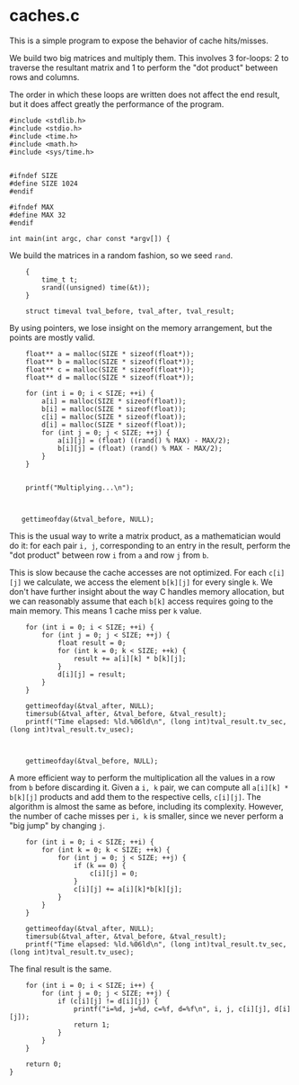 
# caches.c
This is a simple program to expose the behavior of cache hits/misses.

We build two big matrices and multiply them. This involves 3 for-loops:
2 to traverse the resultant matrix and 1 to perform the "dot product" between
rows and columns.

The order in which these loops are written does not affect the end result,
but it does affect greatly the performance of the program.

    #include <stdlib.h>
    #include <stdio.h>
    #include <time.h>
    #include <math.h>
    #include <sys/time.h>


    #ifndef SIZE
    #define SIZE 1024
    #endif

    #ifndef MAX
    #define MAX 32
    #endif

    int main(int argc, char const *argv[]) {

We build the matrices in a random fashion, so we seed `rand`.

        {
            time_t t;
            srand((unsigned) time(&t));
        }

        struct timeval tval_before, tval_after, tval_result;

By using pointers, we lose insight on the memory arrangement, but the points are mostly valid.

        float** a = malloc(SIZE * sizeof(float*));
        float** b = malloc(SIZE * sizeof(float*));
        float** c = malloc(SIZE * sizeof(float*));
        float** d = malloc(SIZE * sizeof(float*));

        for (int i = 0; i < SIZE; ++i) {
            a[i] = malloc(SIZE * sizeof(float));
            b[i] = malloc(SIZE * sizeof(float));
            c[i] = malloc(SIZE * sizeof(float));
            d[i] = malloc(SIZE * sizeof(float));
            for (int j = 0; j < SIZE; ++j) {
                a[i][j] = (float) ((rand() % MAX) - MAX/2);
                b[i][j] = (float) (rand() % MAX - MAX/2);
            }
        }


        printf("Multiplying...\n");



       gettimeofday(&tval_before, NULL);

This is the usual way to write a matrix product, as a mathematician would do it: for each pair `i, j`, corresponding to an entry in the result, perform the "dot product" between row `i` from `a` and row `j` from `b`.

This is slow because the cache accesses are not optimized. For each `c[i][j]` we calculate, we access the element `b[k][j]` for every single `k`. We don't have further insight about the way C handles memory allocation, but we can reasonably assume that each `b[k]` access requires going to the main memory. This means 1 cache miss per `k` value.

        for (int i = 0; i < SIZE; ++i) {
            for (int j = 0; j < SIZE; ++j) {
                float result = 0;
                for (int k = 0; k < SIZE; ++k) {
                    result += a[i][k] * b[k][j];
                }
                d[i][j] = result;
            }
        }

        gettimeofday(&tval_after, NULL);
        timersub(&tval_after, &tval_before, &tval_result);
        printf("Time elapsed: %ld.%06ld\n", (long int)tval_result.tv_sec, (long int)tval_result.tv_usec);



        gettimeofday(&tval_before, NULL);

A more efficient way to perform the multiplication all the values in a row from `b` before discarding it. Given a `i, k` pair, we can compute all `a[i][k] * b[k][j]` products and add them to the respective cells, `c[i][j]`. The algorithm is almost the same as before, including its complexity. However, the number of cache misses per `i, k` is smaller, since we never perform a "big jump" by changing `j`.

        for (int i = 0; i < SIZE; ++i) {
            for (int k = 0; k < SIZE; ++k) {
                for (int j = 0; j < SIZE; ++j) {
                    if (k == 0) {
                        c[i][j] = 0;
                    }
                    c[i][j] += a[i][k]*b[k][j];
                }
            }
        }

        gettimeofday(&tval_after, NULL);
        timersub(&tval_after, &tval_before, &tval_result);
        printf("Time elapsed: %ld.%06ld\n", (long int)tval_result.tv_sec, (long int)tval_result.tv_usec);


The final result is the same.

        for (int i = 0; i < SIZE; i++) {
            for (int j = 0; j < SIZE; ++j) {
                if (c[i][j] != d[i][j]) {
                    printf("i=%d, j=%d, c=%f, d=%f\n", i, j, c[i][j], d[i][j]);
                    return 1;
                }
            }
        }

        return 0;
    }
